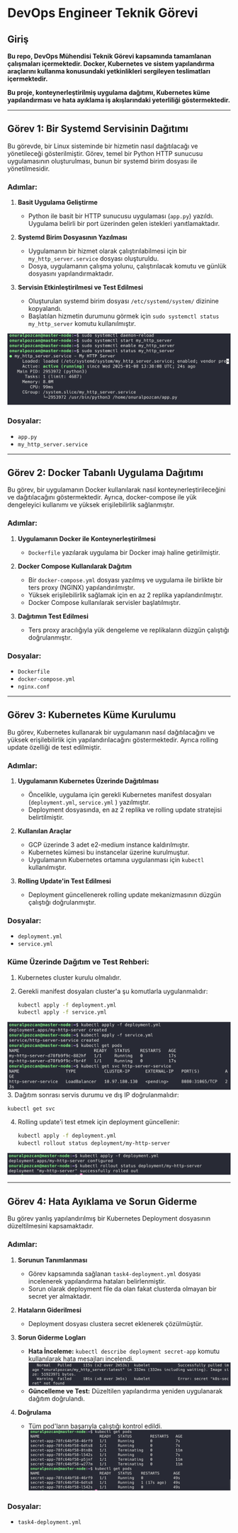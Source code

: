 # **DevOps Engineer Teknik Görevi**

## **Giriş**

**Bu repo, DevOps Mühendisi Teknik Görevi kapsamında tamamlanan çalışmaları içermektedir. Docker, Kubernetes ve sistem yapılandırma araçlarını kullanma konusundaki yetkinlikleri sergileyen teslimatları içermektedir.**

**Bu proje, konteynerleştirilmiş uygulama dağıtımı, Kubernetes küme yapılandırması ve hata ayıklama iş akışlarındaki yeterliliği göstermektedir.**

---

## **Görev 1: Bir Systemd Servisinin Dağıtımı**

Bu görevde, bir Linux sisteminde bir hizmetin nasıl dağıtılacağı ve yönetileceği gösterilmiştir. Görev, temel bir Python HTTP sunucusu uygulamasının oluşturulması, bunun bir systemd birim dosyası ile yönetilmesidir. 

### **Adımlar:**
1. **Basit Uygulama Geliştirme**  
   - Python ile basit bir HTTP sunucusu uygulaması (`app.py`) yazıldı. Uygulama belirli bir port üzerinden gelen istekleri yanıtlamaktadır.  

2. **Systemd Birim Dosyasının Yazılması**  
   - Uygulamanın bir hizmet olarak çalıştırılabilmesi için bir `my_http_server.service` dosyası oluşturuldu.  
   - Dosya, uygulamanın çalışma yolunu, çalıştırılacak komutu ve günlük dosyasını yapılandırmaktadır.  

3. **Servisin Etkinleştirilmesi ve Test Edilmesi**  
   - Oluşturulan systemd birim dosyası `/etc/systemd/system/` dizinine kopyalandı.  
   - Başlatılan hizmetin durumunu görmek için `sudo systemctl status my_http_server` komutu kullanılmıştır.

![task1-systemctl](/task1-systemctl.png)

### **Dosyalar:**
- `app.py`  
- `my_http_server.service`  

---

## **Görev 2: Docker Tabanlı Uygulama Dağıtımı**

Bu görev, bir uygulamanın Docker kullanılarak nasıl konteynerleştirileceğini ve dağıtılacağını göstermektedir. Ayrıca, docker-compose ile yük dengeleyici kullanımı ve yüksek erişilebilirlik sağlanmıştır.

### **Adımlar:**
1. **Uygulamanın Docker ile Konteynerleştirilmesi**  
   - `Dockerfile` yazılarak uygulama bir Docker imajı haline getirilmiştir.  
   
2. **Docker Compose Kullanılarak Dağıtım**  
   - Bir `docker-compose.yml` dosyası yazılmış ve uygulama ile birlikte bir ters proxy (NGINX) yapılandırılmıştır.  
   - Yüksek erişilebilirlik sağlamak için en az 2 replika yapılandırılmıştır.  
   - Docker Compose kullanılarak servisler başlatılmıştır.

3. **Dağıtımın Test Edilmesi**  
   - Ters proxy aracılığıyla yük dengeleme ve replikaların düzgün çalıştığı doğrulanmıştır.

### **Dosyalar:**
- `Dockerfile`  
- `docker-compose.yml`  
- `nginx.conf`  

---

## **Görev 3: Kubernetes Küme Kurulumu**

Bu görev, Kubernetes kullanarak bir uygulamanın nasıl dağıtılacağını ve yüksek erişilebilirlik için yapılandırılacağını göstermektedir. Ayrıca rolling update özelliği de test edilmiştir.

### **Adımlar:**
1. **Uygulamanın Kubernetes Üzerinde Dağıtılması**  
   - Öncelikle, uygulama için gerekli Kubernetes manifest dosyaları (`deployment.yml`, `service.yml` ) yazılmıştır.  
   - Deployment dosyasında, en az 2 replika ve rolling update stratejisi belirtilmiştir.  

2. **Kullanılan Araçlar** 
   - GCP üzerinde 3 adet e2-medium instance kaldırılmıştır.
   - Kubernetes kümesi bu instancelar üzerine kurulmuştur.
   - Uygulamanın Kubernetes ortamına uygulanması için `kubectl` kullanılmıştır.

3. **Rolling Update'in Test Edilmesi**  
   - Deployment güncellenerek rolling update mekanizmasının düzgün çalıştığı doğrulanmıştır.

### **Dosyalar:**
- `deployment.yml`  
- `service.yml`   

### **Küme Üzerinde Dağıtım ve Test Rehberi:**
1. Kubernetes cluster kurulu olmalıdır.

2. Gerekli manifest dosyaları cluster'a şu komutlarla uygulanmalıdır:
   ```bash
   kubectl apply -f deployment.yml
   kubectl apply -f service.yml
   ```
![task3-kubectl-apply](/task3-kubectl-apply.png)
3. Dağıtım sonrası servis durumu ve dış IP doğrulanmalıdır:
   ```bash
   kubectl get svc
   ```
4. Rolling update'i test etmek için deployment güncellenir:
   ```bash
   kubectl apply -f deployment.yml
   kubectl rollout status deployment/my-http-server
   ```
![task3-rollout](/task3-rollout.png)

---

## **Görev 4: Hata Ayıklama ve Sorun Giderme**

Bu görev yanlış yapılandırılmış bir Kubernetes Deployment dosyasının düzeltilmesini kapsamaktadır.

### **Adımlar:**

1. **Sorunun Tanımlanması**

   - Görev kapsamında sağlanan `task4-deployment.yml` dosyası incelenerek yapılandırma hataları belirlenmiştir.
   - Sorun olarak deployment file da olan fakat clusterda olmayan bir secret yer almaktadır.

2. **Hataların Giderilmesi**

   - Deployment dosyası clustera secret eklenerek çözülmüştür.

3. **Sorun Giderme Logları**

   - **Hata İnceleme:** `kubectl describe deployment secret-app` komutu kullanılarak hata mesajları incelendi.
![task4-k8s-describe-pods](/task4-k8s-describe-pods.png)
   - **Güncelleme ve Test:** Düzeltilen yapılandırma yeniden uygulanarak dağıtım doğrulandı.

4. **Doğrulama**

   - Tüm pod'ların başarıyla çalıştığı kontrol edildi.
![task4-rolling-all](/task4-rolling-all.png)


### **Dosyalar:**

- `task4-deployment.yml` 
